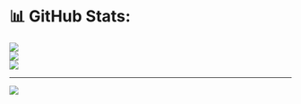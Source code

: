# 📊 GitHub Stats:
![](https://github-readme-stats.vercel.app/api?username=CyndiRangel&theme=dark&hide_border=false&include_all_commits=false&count_private=false)<br/>
![](https://github-readme-streak-stats.herokuapp.com/?user=CyndiRangel&theme=dark&hide_border=false)<br/>
![](https://github-readme-stats.vercel.app/api/top-langs/?username=CyndiRangel&theme=dark&hide_border=false&include_all_commits=false&count_private=false&layout=compact)

---
[![](https://visitcount.itsvg.in/api?id=CyndiRangel&icon=0&color=0)](https://visitcount.itsvg.in)

<!-- Proudly created with GPRM ( https://gprm.itsvg.in ) -->
